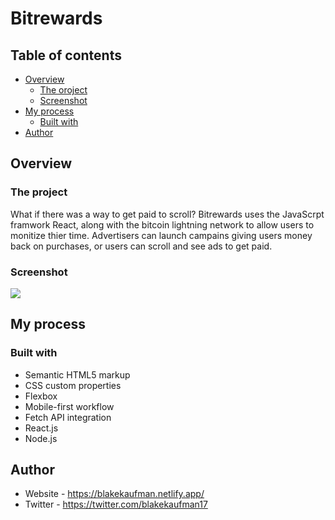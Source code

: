 # Bitrewards

## Table of contents

- [Overview](#overview)
  - [The oroject](#the-project)
  - [Screenshot](#screenshot)
- [My process](#my-process)
  - [Built with](#built-with)
- [Author](#author)

## Overview

### The project

What if there was a way to get paid to scroll? Bitrewards uses the JavaScrpt framwork React, along with the bitcoin lightning network to allow users to monitize thier time. Advertisers can launch campains giving users money back on purchases, or users can scroll and see ads to get paid.

### Screenshot

![](./assets/images/Screenshot.png)


## My process

### Built with

- Semantic HTML5 markup
- CSS custom properties
- Flexbox
- Mobile-first workflow
- Fetch API integration
- React.js
- Node.js

## Author

- Website - https://blakekaufman.netlify.app/
- Twitter - https://twitter.com/blakekaufman17

